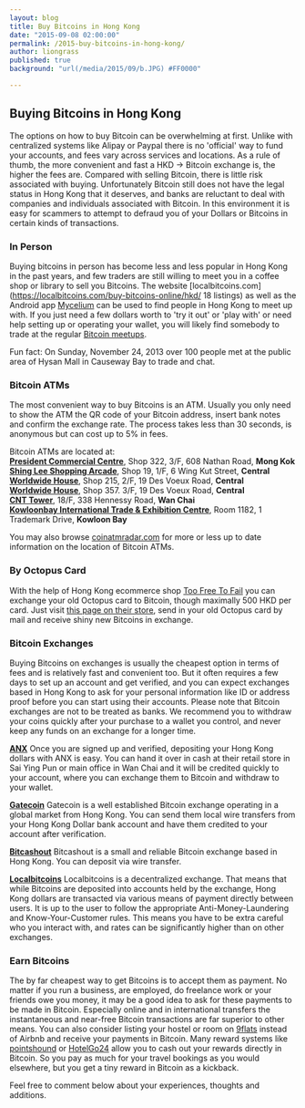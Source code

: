 ```yaml
---
layout: blog
title: Buy Bitcoins in Hong Kong
date: "2015-09-08 02:00:00"
permalink: /2015-buy-bitcoins-in-hong-kong/
author: liongrass
published: true
background: "url(/media/2015/09/b.JPG) #FF0000"

---
```


## Buying Bitcoins in Hong Kong

The options on how to buy Bitcoin can be overwhelming at first. Unlike with centralized systems like Alipay or Paypal there is no 'official' way to fund your accounts, and fees vary across services and locations. As a rule of thumb, the more convenient and fast a HKD -> Bitcoin exchange is, the higher the fees are.
Compared with selling Bitcoin, there is little risk associated with buying.
Unfortunately Bitcoin still does not have the legal status in Hong Kong that it deserves, and banks are reluctant to deal with companies and individuals associated with Bitcoin. In this environment it is easy for scammers to attempt to defraud you of your Dollars or Bitcoins in certain kinds of transactions.

### In Person

Buying bitcoins in person has become less and less popular in Hong Kong in the past years, and few traders are still willing to meet you in a coffee shop or library to sell you Bitcoins. The website [localbitcoins.com](https://localbitcoins.com/buy-bitcoins-online/hkd/ 18 listings) as well as the Android app [Mycelium](https://mycelium.com/lt/help.html) can be used to find people in Hong Kong to meet up with.
If you just need a few dollars worth to 'try it out' or 'play with' or need help setting up or operating your wallet, you will likely find somebody to trade at the regular [Bitcoin meetups](http://www.meetup.com/Bitcoin-HK/).

Fun fact: On Sunday, November 24, 2013 over 100 people met at the public area of Hysan Mall in Causeway Bay to trade and chat.

### Bitcoin ATMs

The most convenient way to buy Bitcoins is an ATM. Usually you only need to show the ATM the QR code of your Bitcoin address, insert bank notes and confirm the exchange rate. The process takes less than 30 seconds, is anonymous but can cost up to 5% in fees.

Bitcoin ATMs are located at:    
**[President Commercial Centre](http://hkbitcoinatm.com/)**, Shop 322, 3/F, 608 Nathan Road, **Mong Kok**    
**[Shing Lee Shopping Arcade](http://hkbitcoinatm.com/)**, Shop 19, 1/F, 6 Wing Kut Street, **Central**    
**[Worldwide House](https://www.bitfx.com/)**, Shop 215, 2/F, 19 Des Voeux Road, **Central**    
**[Worldwide House](http://www.hkbitcoinkiosk.com/)**, Shop 357. 3/F, 19 Des Voeux Road, **Central**    
**[CNT Tower](https://anxintl.com/contact-us/)**, 18/F, 338 Hennessy Road, **Wan Chai**    
**[Kowloonbay International Trade & Exhibition Centre](http://www.bitcoinatm.com.hk/)**, Room 1182, 1 Trademark Drive, **Kowloon Bay**    

You may also browse [coinatmradar.com](http://coinatmradar.com/) for more or less up to date information on the location of Bitcoin ATMs.

### By Octopus Card

With the help of Hong Kong ecommerce shop [Too Free To Fail](https://toofreetofail.com/) you can exchange your old Octopus card to Bitcoin, though maximally 500 HKD per card.
Just visit [this page on their store](https://toofreetofail.com/products/we-buy-your-old-octopus-card-for-bitcoin), send in your old Octopus card by mail and receive shiny new Bitcoins in exchange.

### Bitcoin Exchanges

Buying Bitcoins on exchanges is usually the cheapest option in terms of fees and is relatively fast and convenient too. But it often requires a few days to set up an account and get verified, and you can expect exchanges based in Hong Kong to ask for your personal information like ID or address proof before you can start using their accounts.
Please note that Bitcoin exchanges are not to be treated as banks. We recommend you to withdraw your coins quickly after your purchase to a wallet you control, and never keep any funds on an exchange for a longer time.

**[ANX](https://anxpro.com/)**
Once you are signed up and verified, depositing your Hong Kong dollars with ANX is easy. You can hand it over in cash at their retail store in Sai Ying Pun or main office in Wan Chai and it will be credited quickly to your account, where you can exchange them to Bitcoin and withdraw to your wallet.

**[Gatecoin](https://gatecoin.com/)**
Gatecoin is a well established Bitcoin exchange operating in a global market from Hong Kong. You can send them local wire transfers from your Hong Kong Dollar bank account and have them credited to your account after verification.

**[Bitcashout](https://www.bitcashout.com/)**
Bitcashout is a small and reliable Bitcoin exchange based in Hong Kong. You can deposit via wire transfer.

**[Localbitcoins](https://localbitcoins.com/country/HK)**
Localbitcoins is a decentralized exchange. That means that while Bitcoins are deposited into accounts held by the exchange, Hong Kong dollars are transacted via various means of payment directly between users. It is up to the user to follow the appropriate Anti-Money-Laundering and Know-Your-Customer rules.
This means you have to be extra careful who you interact with, and rates can be significantly higher than on other exchanges.

### Earn Bitcoins

The by far cheapest way to get Bitcoins is to accept them as payment. No matter if you run a business, are employed, do freelance work or your friends owe you money, it may be a good idea to ask for these payments to be made in Bitcoin. Especially online and in international transfers the instantaneous and near-free Bitcoin transactions are far superior to other means.
You can also consider listing your hostel or room on [9flats](https://www.9flats.com/) instead of Airbnb and receive your payments in Bitcoin.
Many reward systems like [pointshound](https://www.pointshound.com/) or [HotelGo24](https://www.hotelgo24.com/) allow you to cash out your rewards directly in Bitcoin. So you pay as much for your travel bookings as you would elsewhere, but you get a tiny reward in Bitcoin as a kickback.


Feel free to comment below about your experiences, thoughts and additions.


